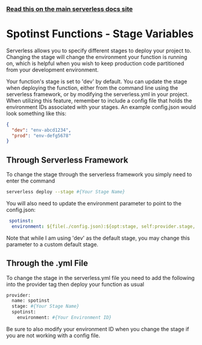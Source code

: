 <!--
title: Serverless Framework - Spotinst Functions Guide - Stage Variables
menuText: Stage Variables
menuOrder: 7
description: How to use the Stage Variables feature
layout: Doc
-->

<!-- DOCS-SITE-LINK:START automatically generated -->

### [Read this on the main serverless docs site](https://www.serverless.com/framework/docs/providers/spotinst/guide/credentials)

<!-- DOCS-SITE-LINK:END -->

# Spotinst Functions - Stage Variables

Serverless allows you to specify different stages to deploy your project to. Changing the stage will change the environment your function is running on, which is helpful when you wish to keep production code partitioned from your development environment.

Your function's stage is set to 'dev' by default. You can update the stage when deploying the function, either from the command line using the serverless framework, or by modifying the serverless.yml in your project. When utilizing this feature, remember to include a config file that holds the environment IDs associated with your stages. An example config.json would look something like this:

```json
{
  "dev": "env-abcd1234",
  "prod": "env-defg5678"
}
```

## Through Serverless Framework

To change the stage through the serverless framework you simply need to enter the command

```bash
serverless deploy --stage #{Your Stage Name}
```

You will also need to update the environment parameter to point to the config.json:

```yaml
 spotinst:
  environment: ${file(./config.json):${opt:stage, self:provider.stage, 'dev'}}
```

Note that while I am using 'dev' as the default stage, you may change this parameter to a custom default stage.

## Through the .yml File

To change the stage in the serverless.yml file you need to add the following into the provider tag then deploy your function as usual

```bash
provider:
  name: spotinst
  stage: #{Your Stage Name}
  spotinst:
    environment: #{Your Environment ID}
```

Be sure to also modify your environment ID when you change the stage if you are not working with a config file.

